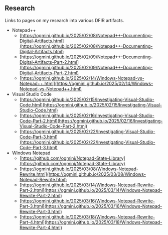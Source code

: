 ## Research

Links to pages on my research into various DFIR artifacts.

- Notepad++
	- [https://ogmini.github.io/2025/02/08/Notepad++-Documenting-Digital-Artifacts.html](https://ogmini.github.io/2025/02/08/Notepad++-Documenting-Digital-Artifacts.html)
	- [https://ogmini.github.io/2025/02/09/Notepad++-Documenting-Digital-Artifacts-Part-2.html](https://ogmini.github.io/2025/02/09/Notepad++-Documenting-Digital-Artifacts-Part-2.html)
	- [https://ogmini.github.io/2025/02/14/Windows-Notepad-vs-Notepad++.html](https://ogmini.github.io/2025/02/14/Windows-Notepad-vs-Notepad++.html)
- Visual Studio Code
	- [https://ogmini.github.io/2025/02/15/Investigating-Visual-Studio-Code.html](https://ogmini.github.io/2025/02/15/Investigating-Visual-Studio-Code.html)
	- [https://ogmini.github.io/2025/02/16/Investigating-Visual-Studio-Code-Part-2.html](https://ogmini.github.io/2025/02/16/Investigating-Visual-Studio-Code-Part-2.html)
	- [https://ogmini.github.io/2025/02/22/Investigating-Visual-Studio-Code-Part-3.html](https://ogmini.github.io/2025/02/22/Investigating-Visual-Studio-Code-Part-3.html)
- Windows Notepad
	- [https://github.com/ogmini/Notepad-State-Library](https://github.com/ogmini/Notepad-State-Library)
	- [https://ogmini.github.io/2025/03/08/Windows-Notepad-Rewrite.html](https://ogmini.github.io/2025/03/08/Windows-Notepad-Rewrite.html)
	- [https://ogmini.github.io/2025/03/14/Windows-Notepad-Rewrite-Part-2.html](https://ogmini.github.io/2025/03/14/Windows-Notepad-Rewrite-Part-2.html)
	- [https://ogmini.github.io/2025/03/16/Windows-Notepad-Rewrite-Part-3.html](https://ogmini.github.io/2025/03/16/Windows-Notepad-Rewrite-Part-3.html)
	- [https://ogmini.github.io/2025/03/18/Windows-Notepad-Rewrite-Part-4.html](https://ogmini.github.io/2025/03/18/Windows-Notepad-Rewrite-Part-4.html)
